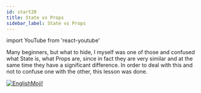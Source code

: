 ```yaml
---
id: start20
title: State vs Props
sidebar_label: State vs Props
---
```


import YouTube from 'react-youtube'


Many beginners, but what to hide, I myself was one of those and confused what State is, what Props are, since in fact they are very similar and at the same time they have a significant difference. In order to deal with this and not to confuse one with the other, this lesson was done.

<YouTube videoId='vYuHeYxaJQU' />

[![EnglishMoji!](/img/logo/NeuroCoder.png)](https://vk.com/neurocoder)
